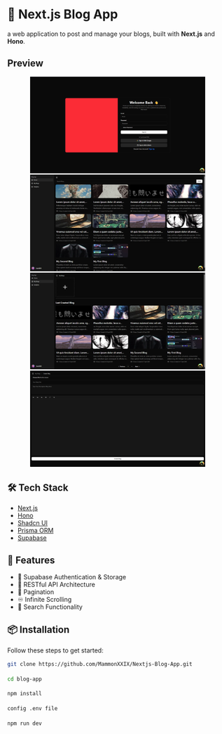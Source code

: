 # 📝 Next.js Blog App

a web application to post and manage your blogs, built with **Next.js** and **Hono**.

## Preview

<p align="center">
  <img src="public/preview/001.png" width="400"/>
  <img src="public/preview/002.png" width="400"/>
  <br/>
  <img src="public/preview/003.png" width="400"/>
  <img src="public/preview/004.png" width="400"/>
</p>

## 🛠 Tech Stack

- [Next.js](https://nextjs.org/)
- [Hono](https://hono.dev/)
- [Shadcn UI](https://ui.shadcn.com/)
- [Prisma ORM](https://www.prisma.io/)
- [Supabase](https://supabase.com/)

## 🚀 Features

- 🔐 Supabase Authentication & Storage
- 🧱 RESTful API Architecture
- 📄 Pagination
- ♾️ Infinite Scrolling
- 🔎 Search Functionality

## 📦 Installation

Follow these steps to get started:

```bash
git clone https://github.com/MammonXXIX/Nextjs-Blog-App.git

cd blog-app

npm install

config .env file

npm run dev
```
